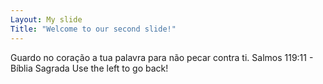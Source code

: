 ```yaml
---
Layout: My slide
Title: "Welcome to our second slide!"
---
```

Guardo no coração a tua palavra para não pecar contra ti. Salmos 119:11 - Bíblia Sagrada
Use the left to go back!
